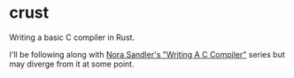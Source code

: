# crust

Writing a basic C compiler in Rust.

I'll be following along with [Nora Sandler's "Writing A C Compiler"](https://norasandler.com/2017/11/29/Write-a-Compiler.html) series but may diverge from it at some point.
